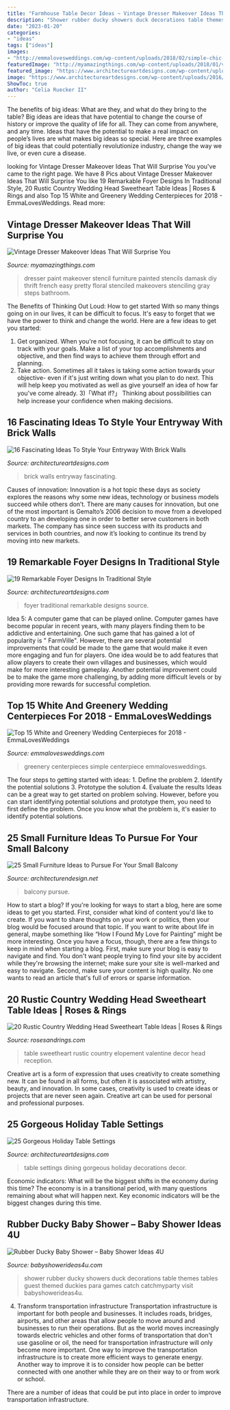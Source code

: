 ```yaml
---
title: "Farmhouse Table Decor Ideas ~ Vintage Dresser Makeover Ideas That Will Surprise You"
description: "Shower rubber ducky showers duck decorations table themes tables guest themed duckies para games catch catchmyparty visit babyshowerideas4u"
date: "2023-01-20"
categories:
- "ideas"
tags: ["ideas"]
images:
- "http://emmalovesweddings.com/wp-content/uploads/2018/02/simple-chic-greenery-wedding-centerpiece-ideas-with-wooden-box.jpg"
featuredImage: "http://myamazingthings.com/wp-content/uploads/2018/01/vintage-dresser-makeover-5-.jpg"
featured_image: "https://www.architectureartdesigns.com/wp-content/uploads/2016/10/2-25.jpg"
image: "https://www.architectureartdesigns.com/wp-content/uploads/2016/10/2-25.jpg"
ShowToc: true
author: "Celia Ruecker II"
---
```



The benefits of big ideas: What are they, and what do they bring to the table?
Big ideas are ideas that have potential to change the course of history or improve the quality of life for all. They can come from anywhere, and any time. Ideas that have the potential to make a real impact on people’s lives are what makes big ideas so special. Here are three examples of big ideas that could potentially revolutionize industry, change the way we live, or even cure a disease.

	

		
looking for Vintage Dresser Makeover Ideas That Will Surprise You you've came to the right page. We have 8 Pics about Vintage Dresser Makeover Ideas That Will Surprise You like 19 Remarkable Foyer Designs In Traditional Style, 20 Rustic Country Wedding Head Sweetheart Table Ideas | Roses &amp; Rings and also Top 15 White and Greenery Wedding Centerpieces for 2018 - EmmaLovesWeddings. Read more:
		
    
## Vintage Dresser Makeover Ideas That Will Surprise You

<img loading=lazy src="http://myamazingthings.com/wp-content/uploads/2018/01/vintage-dresser-makeover-5-.jpg" onerror="this.onerror=null;this.src='https://tse1.mm.bing.net/th?id=OIP.q_oSHhpivVufyVdNlvjS8AHaLG&amp;pid=15.1';" alt="Vintage Dresser Makeover Ideas That Will Surprise You">

_Source: myamazingthings.com_

>dresser paint makeover stencil furniture painted stencils damask diy thrift french easy pretty floral stenciled makeovers stenciling gray steps bathroom. 

	

The Benefits of Thinking Out Loud: How to get started
With so many things going on in our lives, it can be difficult to focus. It's easy to forget that we have the power to think and change the world. Here are a few ideas to get you started: 
1) Get organized. When you're not focusing, it can be difficult to stay on track with your goals. Make a list of your top accomplishments and objective, and then find ways to achieve them through effort and planning. 
2) Take action. Sometimes all it takes is taking some action towards your objective- even if it's just writing down what you plan to do next. This will help keep you motivated as well as give yourself an idea of how far you've come already. 
3)「What if?」 Thinking about possibilities can help increase your confidence when making decisions.

    
## 16 Fascinating Ideas To Style Your Entryway With Brick Walls

<img loading=lazy src="https://www.architectureartdesigns.com/wp-content/uploads/2016/10/2-25.jpg" onerror="this.onerror=null;this.src='https://tse2.mm.bing.net/th?id=OIP.KHszV6hqk7ZDz8ZW81Ty8wHaLH&amp;pid=15.1';" alt="16 Fascinating Ideas To Style Your Entryway With Brick Walls">

_Source: architectureartdesigns.com_

>brick walls entryway fascinating. 

	

Causes of innovation:
Innovation is a hot topic these days as society explores the reasons why some new ideas, technology or business models succeed while others don’t. There are many causes for innovation, but one of the most important is Gemalto’s 2006 decision to move from a developed country to an developing one in order to better serve customers in both markets. The company has since seen success with its products and services in both countries, and now it’s looking to continue its trend by moving into new markets.

    
## 19 Remarkable Foyer Designs In Traditional Style

<img loading=lazy src="https://www.architectureartdesigns.com/wp-content/uploads/2016/03/7-35.jpg" onerror="this.onerror=null;this.src='https://tse3.mm.bing.net/th?id=OIP.E2w9k1vH4qc5jlh5XqQGFQAAAA&amp;pid=15.1';" alt="19 Remarkable Foyer Designs In Traditional Style">

_Source: architectureartdesigns.com_

>foyer traditional remarkable designs source. 

	

Idea 5: A computer game that can be played online.
Computer games have become popular in recent years, with many players finding them to be addictive and entertaining. One such game that has gained a lot of popularity is " FarmVille". However, there are several potential improvements that could be made to the game that would make it even more engaging and fun for players. One idea would be to add features that allow players to create their own villages and businesses, which would make for more interesting gameplay. Another potential improvement could be to make the game more challenging, by adding more difficult levels or by providing more rewards for successful completion.

    
## Top 15 White And Greenery Wedding Centerpieces For 2018 - EmmaLovesWeddings

<img loading=lazy src="http://emmalovesweddings.com/wp-content/uploads/2018/02/simple-chic-greenery-wedding-centerpiece-ideas-with-wooden-box.jpg" onerror="this.onerror=null;this.src='https://tse1.mm.bing.net/th?id=OIP.DMB9sibirMa9XCXLeq-KtAHaLH&amp;pid=15.1';" alt="Top 15 White and Greenery Wedding Centerpieces for 2018 - EmmaLovesWeddings">

_Source: emmalovesweddings.com_

>greenery centerpieces simple centerpiece emmalovesweddings. 

	

The four steps to getting started with ideas: 1. Define the problem 2. Identify the potential solutions 3. Prototype the solution 4. Evaluate the results
Ideas can be a great way to get started on problem solving. However, before you can start identifying potential solutions and prototype them, you need to first define the problem. Once you know what the problem is, it's easier to identify potential solutions.

    
## 25 Small Furniture Ideas To Pursue For Your Small Balcony

<img loading=lazy src="https://cdn.architecturendesign.net/wp-content/uploads/2016/05/AD-Small-Furniture-Ideas-to-Pursue-For-Your-Small-Balcony-18.jpg" onerror="this.onerror=null;this.src='https://tse4.mm.bing.net/th?id=OIP.vhQssbbeqSqVn_7CN-wKZwHaLH&amp;pid=15.1';" alt="25 Small Furniture Ideas to Pursue For Your Small Balcony">

_Source: architecturendesign.net_

>balcony pursue. 

	

How to start a blog?
If you're looking for ways to start a blog, here are some ideas to get you started. First, consider what kind of content you'd like to create. If you want to share thoughts on your work or politics, then your blog would be focused around that topic. If you want to write about life in general, maybe something like “How I Found My Love for Painting” might be more interesting. Once you have a focus, though, there are a few things to keep in mind when starting a blog. First, make sure your blog is easy to navigate and find. You don't want people trying to find your site by accident while they're browsing the internet; make sure your site is well-marked and easy to navigate. Second, make sure your content is high quality. No one wants to read an article that's full of errors or sparse information.

    
## 20 Rustic Country Wedding Head Sweetheart Table Ideas | Roses &amp; Rings

<img loading=lazy src="http://www.rosesandrings.com/wp-content/uploads/2018/01/rustic-vintage-sweetheart-table-decor.jpg" onerror="this.onerror=null;this.src='https://tse2.mm.bing.net/th?id=OIP.10fNqw_NkuDUPJ5xLmrBKQHaLH&amp;pid=15.1';" alt="20 Rustic Country Wedding Head Sweetheart Table Ideas | Roses &amp; Rings">

_Source: rosesandrings.com_

>table sweetheart rustic country elopement valentine decor head reception. 

	

Creative art is a form of expression that uses creativity to create something new. It can be found in all forms, but often it is associated with artistry, beauty, and innovation. In some cases, creativity is used to create ideas or projects that are never seen again. Creative art can be used for personal and professional purposes.

    
## 25 Gorgeous Holiday Table Settings

<img loading=lazy src="https://www.architectureartdesigns.com/wp-content/uploads/2013/02/Dining-Table-Decor-ArchiArtDesigns-21.jpg" onerror="this.onerror=null;this.src='https://tse3.mm.bing.net/th?id=OIP.p17enWxVDhvRYlybPyhMcwHaJ4&amp;pid=15.1';" alt="25 Gorgeous Holiday Table Settings">

_Source: architectureartdesigns.com_

>table settings dining gorgeous holiday decorations decor. 

	

Economic indicators: What will be the biggest shifts in the economy during this time?
The economy is in a transitional period, with many questions remaining about what will happen next. Key economic indicators will be the biggest changes during this time.

    
## Rubber Ducky Baby Shower – Baby Shower Ideas 4U

<img loading=lazy src="https://babyshowerideas4u.com/wp-content/uploads/2016/03/rubber-ducky-baby-shower-guest-tables-550x523.jpeg" onerror="this.onerror=null;this.src='https://tse3.mm.bing.net/th?id=OIP.TVgCzC7ssZjAO_RBRuoxNwHaHC&amp;pid=15.1';" alt="Rubber Ducky Baby Shower – Baby Shower Ideas 4U">

_Source: babyshowerideas4u.com_

>shower rubber ducky showers duck decorations table themes tables guest themed duckies para games catch catchmyparty visit babyshowerideas4u. 

	

4) Transform transportation infrastructure
Transportation infrastructure is important for both people and businesses. It includes roads, bridges, airports, and other areas that allow people to move around and businesses to run their operations. But as the world moves increasingly towards electric vehicles and other forms of transportation that don't use gasoline or oil, the need for transportation infrastructure will only become more important. 
One way to improve the transportation infrastructure is to create more efficient ways to generate energy. Another way to improve it is to consider how people can be better connected with one another while they are on their way to or from work or school. 

There are a number of ideas that could be put into place in order to improve transportation infrastructure.

